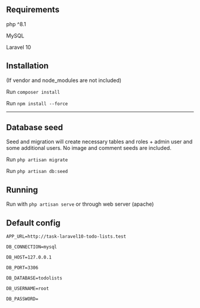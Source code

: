 

## Requirements

php ^8.1

MySQL

Laravel 10

## Installation

(If vendor and node_modules are not included)

Run `composer install`

Run `npm install --force`

---
## Database seed

Seed and migration will create necessary tables and roles + admin user
and some additional users. No image and comment seeds are included.

Run `php artisan migrate`

Run `php artisan db:seed`

## Running

Run with `php artisan serve` or through web server (apache)

## Default config

`APP_URL=http://task-laravel10-todo-lists.test`

`DB_CONNECTION=mysql`

`DB_HOST=127.0.0.1`

`DB_PORT=3306`

`DB_DATABASE=todolists`

`DB_USERNAME=root`

`DB_PASSWORD=`
